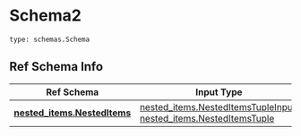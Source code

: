 # Schema2
```
type: schemas.Schema
```

## Ref Schema Info
Ref Schema | Input Type | Output Type
---------- | ---------- | -----------
[**nested_items.NestedItems**](../../../../../../../../components/schema/nested_items.md) | [nested_items.NestedItemsTupleInput](../../../../../../../../components/schema/nested_items.md#nesteditemstupleinput), [nested_items.NestedItemsTuple](../../../../../../../../components/schema/nested_items.md#nesteditemstuple) | [nested_items.NestedItemsTuple](../../../../../../../../components/schema/nested_items.md#nesteditemstuple)
